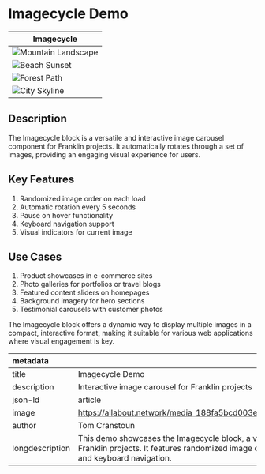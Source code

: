 # Imagecycle Demo

| Imagecycle |
|------------|
| ![Mountain Landscape](https://allabout.network/media_188fa5bcd003e5a2d56e7ad3ca233300c9e52f1e5.png) |
| ![Beach Sunset](https://allabout.network/media_14e918fa88c2a9a810fd454fa04f0bd152c01fed2.jpeg) |
| ![Forest Path](https://allabout.network/media_1d92670adcfb7a18a062e49fd7967f4e9f76d8a52.jpeg) |
| ![City Skyline](https://allabout.network/media_1e744525e97292dcd074e9b1c7ab2cf47a048f292.jpeg) |

## Description

The Imagecycle block is a versatile and interactive image carousel component for Franklin projects. It automatically rotates through a set of images, providing an engaging visual experience for users.

## Key Features

1. Randomized image order on each load
2. Automatic rotation every 5 seconds
3. Pause on hover functionality
4. Keyboard navigation support
5. Visual indicators for current image

## Use Cases

1. Product showcases in e-commerce sites
2. Photo galleries for portfolios or travel blogs
3. Featured content sliders on homepages
4. Background imagery for hero sections
5. Testimonial carousels with customer photos

The Imagecycle block offers a dynamic way to display multiple images in a compact, interactive format, making it suitable for various web applications where visual engagement is key.

| metadata |  |
| :---- | :---- |
| title | Imagecycle Demo |
| description | Interactive image carousel for Franklin projects |
| json-ld | article |
| image | https://allabout.network/media_188fa5bcd003e5a2d56e7ad3ca233300c9e52f1e5.png |
| author | Tom Cranstoun |
| longdescription | This demo showcases the Imagecycle block, a versatile image carousel component for Franklin projects. It features randomized image order, automatic rotation, hover pause, and keyboard navigation. |
